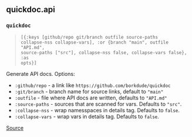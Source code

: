 ## quickdoc.api
### `quickdoc`
> <code>[{:keys [github/repo git/branch outfile source-paths collapse-nss collapse-vars], :or {branch "main", outfile "API.md", source-paths ["src"], collapse-nss false, collapse-vars false}, :as opts}]</code><br>

Generate API docs. Options:
  * `:github/repo` -  a link like `https://github.com/borkdude/quickdoc`
  * `:git/branch` - branch name for source links, default to `"main"`
  * `:outfile` - file where API docs are written, defaults to `"API.md"`
  * `:source-paths` - sources that are scanned for vars. Defaults to `"src"`.
  * `:collapse-nss` - wrap namesspaces in details tag. Defaults to `false`.
  * `:collapse-vars` - wrap vars in details tag. Defaults to `false`.
  

[Source](null/blob/main/src/quickdoc/api.cljc#L6-L44)

